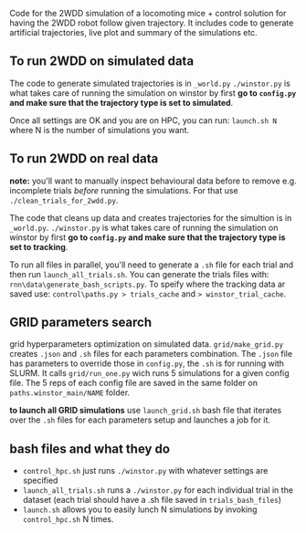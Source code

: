 Code for the 2WDD simulation of a locomoting mice + control solution for having the 2WDD robot follow given trajectory. 
It includes code to generate artificial trajectories, live plot and summary of the simulations etc.

## To run 2WDD on simulated data
The code to generate simulated trajectories is in `_world.py`
`./winstor.py` is what takes care of running the simulation on winstor by first **go to `config.py` and make sure that the trajectory type is set to simulated**.

Once all settings are OK and you are on HPC, you can run: `launch.sh N` where N is the number of simulations you want.

## To run 2WDD on real data
**note:** you'll want to manually inspect behavioural data before to remove e.g. incomplete trials *before* running the simulations. For that use `./clean_trials_for_2wdd.py`.

The code that cleans up data and creates trajectories for the simultion is in `_world.py`.
`./winstor.py` is what takes care of running the simulation on winstor by first **go to `config.py` and make sure that the trajectory type is set to tracking**.

To run all files in parallel, you'll need to generate a `.sh` file for each trial and then run `launch_all_trials.sh`. You can generate the trials files with: `rnn\data\generate_bash_scripts.py`. To speify where the tracking data ar saved use: `control\paths.py > trials_cache` and `> winstor_trial_cache`. 

## GRID parameters search
grid hyperparameters optimization on simulated data.
`grid/make_grid.py` creates `.json` and `.sh` files for each parameters combination. The `.json` file has parameters to override those in `config.py`, the `.sh` is for running with SLURM. It calls `grid/run_one.py` wich runs 5 simulations for a given config file. 
The 5 reps of each config file are saved in the same folder on `paths.winstor_main/NAME` folder.

**to launch all GRID simulations** use `launch_grid.sh` bash file that iterates over the `.sh` files for each parameters setup and launches a job for it.

## bash files and what they do
* `control_hpc.sh` just runs `./winstor.py` with whatever settings are specified
* `launch_all_trials.sh` runs a `./winstor.py` for each individual trial in the dataset (each trial should have a .sh file saved in `trials_bash_files`)
* `launch.sh` allows you to easily lunch N simulations by invoking `control_hpc.sh` N times.